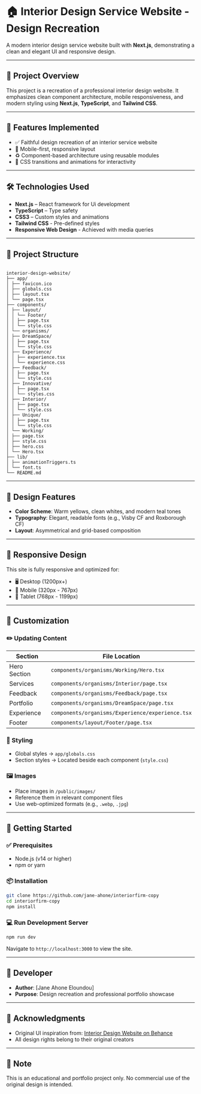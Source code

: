 # 🏠 Interior Design Service Website - Design Recreation

A modern interior design service website built with **Next.js**, demonstrating a clean and elegant UI and responsive design.

---

## 🎯 Project Overview

This project is a recreation of a professional interior design website. It emphasizes clean component architecture, mobile responsiveness, and modern styling using **Next.js**, **TypeScript**, and **Tailwind CSS**.

---

## 🚀 Features Implemented

- ✅ Faithful design recreation of an interior service website
- 📱 Mobile-first, responsive layout
- ♻️ Component-based architecture using reusable modules
- 🎨 CSS transitions and animations for interactivity

---

## 🛠️ Technologies Used

- **Next.js** – React framework for Ui development
- **TypeScript** – Type safety
- **CSS3** – Custom styles and animations
- **Tailwind CSS** - Pre-defined styles
- **Responsive Web Design** - Achieved with media queries

---

## 📁 Project Structure

```

interior-design-website/
├── app/
│ ├── favicon.ico
│ ├── globals.css
│ ├── layout.tsx
│ └── page.tsx
├── components/
│ ├── layout/
│ │ └── Footer/
│ │ ├── page.tsx
│ │ └── style.css
│ └── organisms/
│ ├── DreamSpace/
│ │ ├── page.tsx
│ │ └── style.css
│ ├── Experience/
│ │ ├── experience.tsx
│ │ └── experience.css
│ ├── Feedback/
│ │ ├── page.tsx
│ │ └── style.css
│ ├── Innovative/
│ │ ├── page.tsx
│ │ └── styles.css
│ ├── Interior/
│ │ ├── page.tsx
│ │ └── style.css
│ ├── Unique/
│ │ ├── page.tsx
│ │ └── style.css
│ └── Working/
│ ├── page.tsx
│ ├── style.css
│ ├── hero.css
│ └── Hero.tsx
├── lib/
│ ├── animationTriggers.ts
│ └── font.ts
└── README.md

```

---

## 🎨 Design Features

- **Color Scheme**: Warm yellows, clean whites, and modern teal tones
- **Typography**: Elegant, readable fonts (e.g., Visby CF and Roxborough CF)
- **Layout**: Asymmetrical and grid-based composition

---

## 📱 Responsive Design

This site is fully responsive and optimized for:

- 🖥️ Desktop (1200px+)
- 📱 Mobile (320px - 767px)
- 📱 Tablet (768px - 1199px)

---

## 🔧 Customization

### ✏️ Updating Content

| Section      | File Location                                    |
| ------------ | ------------------------------------------------ |
| Hero Section | `components/organisms/Working/Hero.tsx`          |
| Services     | `components/organisms/Interior/page.tsx`         |
| Feedback     | `components/organisms/Feedback/page.tsx`         |
| Portfolio    | `components/organisms/DreamSpace/page.tsx`       |
| Experience   | `components/organisms/Experience/experience.tsx` |
| Footer       | `components/layout/Footer/page.tsx`              |

### 🎨 Styling

- Global styles → `app/globals.css`
- Section styles → Located beside each component (`style.css`)

### 🖼️ Images

- Place images in `/public/images/`
- Reference them in relevant component files
- Use web-optimized formats (e.g., `.webp`, `.jpg`)

---

## 🚀 Getting Started

### ✅ Prerequisites

- Node.js (v14 or higher)
- npm or yarn

### 📦 Installation

```bash
git clone https://github.com/jane-ahone/interiorfirm-copy
cd interiorfirm-copy
npm install
```

### 💻 Run Development Server

```bash
npm run dev
```

Navigate to `http://localhost:3000` to view the site.

---

## 👤 Developer

- **Author**: [Jane Ahone Eloundou]
- **Purpose**: Design recreation and professional portfolio showcase

---

## 🙏 Acknowledgments

- Original UI inspiration from:
  [Interior Design Website on Behance](https://www.behance.net/gallery/129727539/Interioirfirm-Interior-Website-Design)
- All design rights belong to their original creators

---

## 📝 Note

This is an educational and portfolio project only. No commercial use of the original design is intended.

```


```
